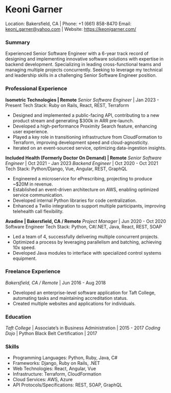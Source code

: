 # Keoni Garner
Location: Bakersfield, CA | Phone: +1 (661) 858-8470
Email: keoni_garner@yahoo.com | Website: https://keonigarner.com/

### Summary
Experienced Senior Software Engineer with a 6-year track record of designing and implementing innovative software solutions with expertise in backend development. Specializing in leading cross-functional teams and managing multiple projects concurrently. Seeking to leverage my technical and leadership skills in a challenging Senior Software Engineer position.

### Professional Experience
**Isometric Technologies | Remote**
_Senior Software Engineer_ | Jan 2023 - Present
Tech Stack: Ruby on Rails, React, REST, Terraform
- Designed and implemented a public-facing API, contributing to a new product stream and generating $300k in ARR pre-launch.
- Developed a high-performance Proximity Search feature, enhancing user experience.
- Played a key role in transitioning infrastructure from CloudFormation to Terraform, improving development speed and cloud-agnosticity.
- Iterated on an event-sourced service, optimizing data-ingestion insights.

**Included Health (Formerly Doctor On Demand) | Remote**
_Senior Software Engineer_ | Oct 2021 - Jan 2023
_Backend Engineer_ | Oct 2020 - Oct 2021
Tech Stack: Python/Django, Vue, Angular, REST, GraphQL
- Engineered a microservice for ePrescribing, projecting to produce ~$20M in revenue.
- Established an event-driven architecture on AWS, enabling optimized service communication.
- Developed internal Python libraries for code centralization.
- Enhanced a Twilio integration to support multiple participants, improving telehealth call flexibility.

**Avadine | Bakersfield, CA / Remote**
_Project Manager_ | Jun 2020 - Oct 2020
Software Engineer
Tech Stack: Python, C#/.NET, Java, React, REST, SOAP
- Led a team of 4, successfully delivering multiple concurrent projects.
- Optimized a process by leveraging parallelism and batching, achieving 10x speed.
- Developed Java modules to interface with specialized control systems equipment.

### Freelance Experience
_Bakersfield, CA / Remote_ | Jun 2016 - Aug 2018
- Developed an enterprise-level software application for Taft College, automating tasks and maintaining accreditation status.
- Created multiple websites and applications for individuals.

### Education
_Taft College_ | Associate’s in Business Administration | 2015 - 2017
_Coding Dojo_ | Python Black Belt Certification | 2017

### Skills
- Programming Languages: Python, Ruby, Java, C#
- Frameworks: Django, Ruby on Rails, .NET
- Web Technologies: React, Angular, Vue
- Infrastructure: Terraform, CloudFormation
- Cloud Services: AWS, Azure
- API Protocols/Specifications: REST, SOAP, GraphQL
